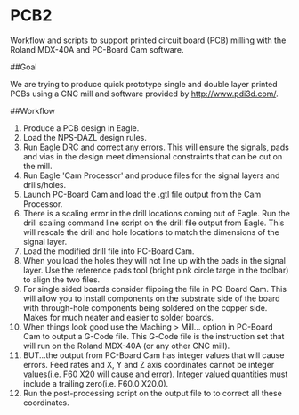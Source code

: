PCB2
=============

Workflow and scripts to support printed circuit board (PCB) milling with the Roland MDX-40A and PC-Board Cam software.

##Goal

We are trying to produce quick prototype single and double layer printed PCBs using a CNC mill and software provided by http://www.pdi3d.com/.

##Workflow

1. Produce a PCB design in Eagle.
2. Load the NPS-DAZL design rules.
3. Run Eagle DRC and correct any errors.  This will ensure the signals, pads and vias in the design meet dimensional constraints that can be cut on the mill.
4. Run Eagle 'Cam Processor' and produce files for the signal layers and drills/holes.
5. Launch PC-Board Cam and load the .gtl file output from the Cam Processor.
6. There is a scaling error in the drill locations coming out of Eagle.  Run the drill scaling command line script on the drill file output from Eagle.  This will rescale the drill and hole locations to match the dimensions of the signal layer.
7. Load the modified drill file into PC-Board Cam.
8. When you load the holes they will not line up with the pads in the signal layer.  Use the reference pads tool (bright pink circle targe in the toolbar) to align the two files.
9. For single sided boards consider flipping the file in PC-Board Cam.  This will allow you to install components on the substrate side of the board with through-hole components being soldered on the copper side.  Makes for much neater and easier to solder boards.
10. When things look good use the Maching > Mill... option in PC-Board Cam to output a G-Code file.  This G-Code file is the instruction set that will run on the Roland MDX-40A (or any other CNC mill).
11. BUT...the output from PC-Board Cam has integer values that will cause errors.  Feed rates and X, Y and Z axis coordinates cannot be integer values(i.e. F60 X20 will cause and error).  Integer valued quantities must include a trailing zero(i.e. F60.0 X20.0).  
12. Run the post-processing script on the output file to to correct all these coordinates.
